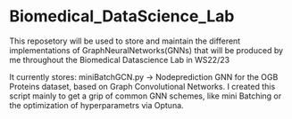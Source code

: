 # Biomedical_DataScience_Lab

This reposetory will be used to store and maintain the different implementations of GraphNeuralNetworks(GNNs) that will be produced by me throughout the Biomedical Datascience Lab in WS22/23

It currently stores:
miniBatchGCN.py -> Nodeprediction GNN for the OGB Proteins dataset, based on Graph Convolutional Networks. I created this script mainly to get a grip of common GNN schemes,
like mini Batching or the optimization of hyperparametrs via Optuna.

